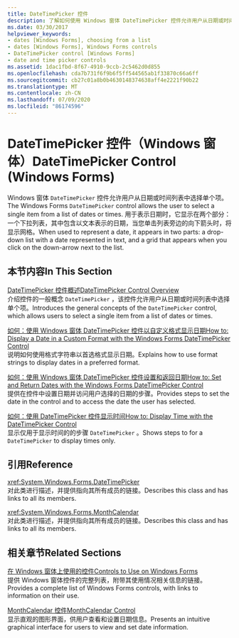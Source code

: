 ```yaml
---
title: DateTimePicker 控件
description: 了解如何使用 Windows 窗体 DateTimePicker 控件允许用户从日期或时间列表中选择单个项。
ms.date: 03/30/2017
helpviewer_keywords:
- dates [Windows Forms], choosing from a list
- dates [Windows Forms], Windows Forms controls
- DateTimePicker control [Windows Forms]
- date and time picker controls
ms.assetid: 1dac1fbd-8f67-4910-9ccb-2c5462d0d855
ms.openlocfilehash: cda7b731f6f9b6f5ff544565ab1f33870c66a6ff
ms.sourcegitcommit: cb27c01a8b0b4630148374638aff4e2221f90b22
ms.translationtype: MT
ms.contentlocale: zh-CN
ms.lasthandoff: 07/09/2020
ms.locfileid: "86174596"
---
```

# <a name="datetimepicker-control-windows-forms"></a><span data-ttu-id="89dda-103">DateTimePicker 控件（Windows 窗体）</span><span class="sxs-lookup"><span data-stu-id="89dda-103">DateTimePicker Control (Windows Forms)</span></span>
<span data-ttu-id="89dda-104">Windows 窗体 `DateTimePicker` 控件允许用户从日期或时间列表中选择单个项。</span><span class="sxs-lookup"><span data-stu-id="89dda-104">The Windows Forms `DateTimePicker` control allows the user to select a single item from a list of dates or times.</span></span> <span data-ttu-id="89dda-105">用于表示日期时，它显示在两个部分：一个下拉列表，其中包含以文本表示的日期，当您单击列表旁边的向下箭头时，将显示网格。</span><span class="sxs-lookup"><span data-stu-id="89dda-105">When used to represent a date, it appears in two parts: a drop-down list with a date represented in text, and a grid that appears when you click on the down-arrow next to the list.</span></span>  
  
## <a name="in-this-section"></a><span data-ttu-id="89dda-106">本节内容</span><span class="sxs-lookup"><span data-stu-id="89dda-106">In This Section</span></span>  
 [<span data-ttu-id="89dda-107">DateTimePicker 控件概述</span><span class="sxs-lookup"><span data-stu-id="89dda-107">DateTimePicker Control Overview</span></span>](datetimepicker-control-overview-windows-forms.md)  
 <span data-ttu-id="89dda-108">介绍控件的一般概念 `DateTimePicker` ，该控件允许用户从日期或时间列表中选择单个项。</span><span class="sxs-lookup"><span data-stu-id="89dda-108">Introduces the general concepts of the `DateTimePicker` control, which allows users to select a single item from a list of dates or times.</span></span>  
  
 [<span data-ttu-id="89dda-109">如何：使用 Windows 窗体 DateTimePicker 控件以自定义格式显示日期</span><span class="sxs-lookup"><span data-stu-id="89dda-109">How to: Display a Date in a Custom Format with the Windows Forms DateTimePicker Control</span></span>](display-a-date-in-a-custom-format-with-wf-datetimepicker-control.md)  
 <span data-ttu-id="89dda-110">说明如何使用格式字符串以首选格式显示日期。</span><span class="sxs-lookup"><span data-stu-id="89dda-110">Explains how to use format strings to display dates in a preferred format.</span></span>  
  
 [<span data-ttu-id="89dda-111">如何：使用 Windows 窗体 DateTimePicker 控件设置和返回日期</span><span class="sxs-lookup"><span data-stu-id="89dda-111">How to: Set and Return Dates with the Windows Forms DateTimePicker Control</span></span>](how-to-set-and-return-dates-with-the-windows-forms-datetimepicker-control.md)  
 <span data-ttu-id="89dda-112">提供在控件中设置日期并访问用户选择的日期的步骤。</span><span class="sxs-lookup"><span data-stu-id="89dda-112">Provides steps to set the date in the control and to access the date the user has selected.</span></span>  
  
 [<span data-ttu-id="89dda-113">如何：使用 DateTimePicker 控件显示时间</span><span class="sxs-lookup"><span data-stu-id="89dda-113">How to: Display Time with the DateTimePicker Control</span></span>](how-to-display-time-with-the-datetimepicker-control.md)  
 <span data-ttu-id="89dda-114">显示仅用于显示时间的的步骤 `DateTimePicker` 。</span><span class="sxs-lookup"><span data-stu-id="89dda-114">Shows steps to for a `DateTimePicker` to display times only.</span></span>  
  
## <a name="reference"></a><span data-ttu-id="89dda-115">引用</span><span class="sxs-lookup"><span data-stu-id="89dda-115">Reference</span></span>  
 <xref:System.Windows.Forms.DateTimePicker>  
 <span data-ttu-id="89dda-116">对此类进行描述，并提供指向其所有成员的链接。</span><span class="sxs-lookup"><span data-stu-id="89dda-116">Describes this class and has links to all its members.</span></span>  
  
 <xref:System.Windows.Forms.MonthCalendar>  
 <span data-ttu-id="89dda-117">对此类进行描述，并提供指向其所有成员的链接。</span><span class="sxs-lookup"><span data-stu-id="89dda-117">Describes this class and has links to all its members.</span></span>  
  
## <a name="related-sections"></a><span data-ttu-id="89dda-118">相关章节</span><span class="sxs-lookup"><span data-stu-id="89dda-118">Related Sections</span></span>  
 [<span data-ttu-id="89dda-119">在 Windows 窗体上使用的控件</span><span class="sxs-lookup"><span data-stu-id="89dda-119">Controls to Use on Windows Forms</span></span>](controls-to-use-on-windows-forms.md)  
 <span data-ttu-id="89dda-120">提供 Windows 窗体控件的完整列表，附带其使用情况相关信息的链接。</span><span class="sxs-lookup"><span data-stu-id="89dda-120">Provides a complete list of Windows Forms controls, with links to information on their use.</span></span>  
  
 [<span data-ttu-id="89dda-121">MonthCalendar 控件</span><span class="sxs-lookup"><span data-stu-id="89dda-121">MonthCalendar Control</span></span>](monthcalendar-control-windows-forms.md)  
 <span data-ttu-id="89dda-122">显示直观的图形界面，供用户查看和设置日期信息。</span><span class="sxs-lookup"><span data-stu-id="89dda-122">Presents an intuitive graphical interface for users to view and set date information.</span></span>

